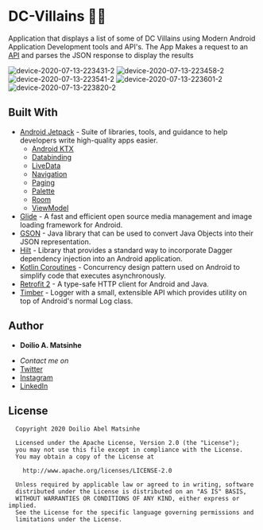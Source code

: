 # DC-Villains 🦹‍♂️
Application that displays a list of some of DC Villains using Modern Android Application Development tools and API's.
The App Makes a request to an [API](https://rosariopfernandes.github.io/dc-villains-api/) and parses the JSON response to display the results



![device-2020-07-13-223431-2](https://user-images.githubusercontent.com/38020305/87352029-ac7fb300-c55a-11ea-9b51-3eafd6c74ba7.png)
![device-2020-07-13-223458-2](https://user-images.githubusercontent.com/38020305/87352048-b4d7ee00-c55a-11ea-951a-6c8d9605fe6d.png)
![device-2020-07-13-223541-2](https://user-images.githubusercontent.com/38020305/87352051-b6091b00-c55a-11ea-8d5b-244b7d0cec65.png)
![device-2020-07-13-223601-2](https://user-images.githubusercontent.com/38020305/87352056-b73a4800-c55a-11ea-960f-3e682a96c12d.png)
![device-2020-07-13-223820-2](https://user-images.githubusercontent.com/38020305/87352057-b7d2de80-c55a-11ea-9780-48de67c65625.png)


## Built With

* [Android Jetpack](https://developer.android.com/jetpack/?gclid=Cj0KCQjwhJrqBRDZARIsALhp1WQBmjQ4WUpnRT4ETGGR1T_rQG8VU3Ta_kVwiznZASR5y4fgPDRYFqkaAhtfEALw_wcB) - Suite of libraries, tools, and guidance to help developers write high-quality apps easier.
  * [Android KTX](https://developer.android.com/kotlin/ktx)
  * [Databinding](https://developer.android.com/jetpack/androidx/releases/databinding)
  * [LiveData](https://developer.android.com/topic/libraries/architecture/livedata)
  * [Navigation](https://developer.android.com/jetpack/androidx/releases/navigation)
  * [Paging](https://developer.android.com/jetpack/androidx/releases/paging)
  * [Palette](https://developer.android.com/jetpack/androidx/releases/palette)
  * [Room](https://developer.android.com/topic/libraries/architecture/room)
  * [ViewModel](https://developer.android.com/topic/libraries/architecture/viewmodel)
* [Glide](https://github.com/bumptech/glide) - A fast and efficient open source media management and image loading framework for Android.
* [GSON](https://github.com/google/gson) - Java library that can be used to convert Java Objects into their JSON representation.
* [Hilt](https://developer.android.com/training/dependency-injection/hilt-android) - Library that provides a standard way to incorporate Dagger dependency injection into an Android application.
* [Kotlin Coroutines](https://developer.android.com/kotlin/coroutines) - Concurrency design pattern used on Android to simplify code that executes asynchronously.
* [Retrofit 2](https://github.com/square/retrofit) - A type-safe HTTP client for Android and Java.
* [Timber](https://github.com/JakeWharton/timber) - Logger with a small, extensible API which provides utility on top of Android's normal Log class.



## Author

* **Doilio A. Matsinhe**  
- *Contact me on*
- [Twitter](https://twitter.com/DoilioMatsinhe)
- [Instagram](https://www.instagram.com/doiliomatsinhe/)
- [LinkedIn](https://www.linkedin.com/in/doilio-matsinhe)


## License

      Copyright 2020 Doilio Abel Matsinhe

      Licensed under the Apache License, Version 2.0 (the "License");
      you may not use this file except in compliance with the License.
      You may obtain a copy of the License at

        http://www.apache.org/licenses/LICENSE-2.0

      Unless required by applicable law or agreed to in writing, software
      distributed under the License is distributed on an "AS IS" BASIS,
      WITHOUT WARRANTIES OR CONDITIONS OF ANY KIND, either express or implied.
      See the License for the specific language governing permissions and
      limitations under the License.

